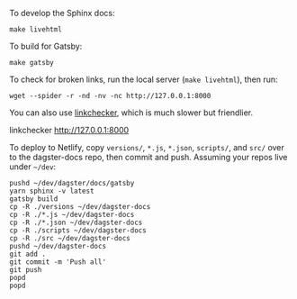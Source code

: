 To develop the Sphinx docs:

    make livehtml

To build for Gatsby:

    make gatsby

To check for broken links, run the local server (`make livehtml`), then run:

    wget --spider -r -nd -nv -nc http://127.0.0.1:8000

You can also use [linkchecker](https://github.com/linkchecker/linkchecker/tree/htmlparser-beautifulsoup),
which is much slower but friendlier.

linkchecker http://127.0.0.1:8000

To deploy to Netlify, copy `versions/`, `*.js`, `*.json`, `scripts/`, and `src/`
over to the dagster-docs repo, then commit and push. Assuming your repos live
under `~/dev`:

    pushd ~/dev/dagster/docs/gatsby
    yarn sphinx -v latest
    gatsby build
    cp -R ./versions ~/dev/dagster-docs
    cp -R ./*.js ~/dev/dagster-docs
    cp -R ./*.json ~/dev/dagster-docs
    cp -R ./scripts ~/dev/dagster-docs
    cp -R ./src ~/dev/dagster-docs
    pushd ~/dev/dagster-docs
    git add .
    git commit -m 'Push all'
    git push
    popd
    popd
